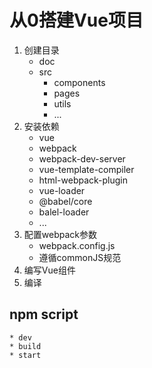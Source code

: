# 从0搭建Vue项目

1. 创建目录
    * doc
    * src
        * components
        * pages
        * utils
        * ...
2. 安装依赖
    * vue
    * webpack
    * webpack-dev-server
    * vue-template-compiler
    * html-webpack-plugin
    * vue-loader
    * @babel/core
    * balel-loader
    * ...
3. 配置webpack参数
    * webpack.config.js
    * 遵循commonJS规范
4. 编写Vue组件
5. 编译

## npm script
    * dev
    * build
    * start